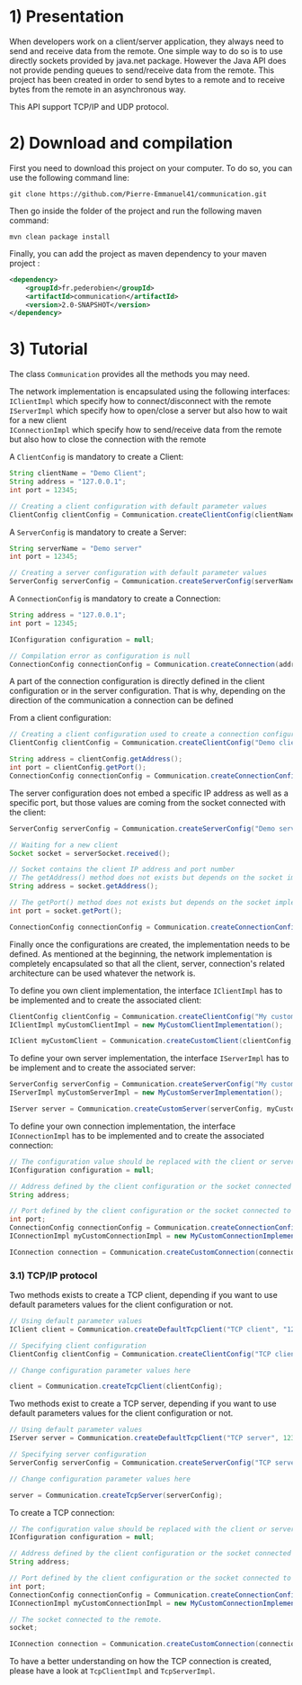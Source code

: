 # 1) Presentation

When developers work on a client/server application, they always need to send and receive data from the remote. One simple way to do so is to use directly sockets provided by java.net package. However the Java API does not provide pending queues to send/receive data from the remote. This project has been created in order to send bytes to a remote and to receive bytes from the remote in an asynchronous way.

This API support TCP/IP and UDP protocol.

# 2) Download and compilation

First you need to download this project on your computer. To do so, you can use the following command line:

```git
git clone https://github.com/Pierre-Emmanuel41/communication.git
```

Then go inside the folder of the project and run the following maven command:

```maven
mvn clean package install
```

Finally, you can add the project as maven dependency to your maven project :

```xml
<dependency>
	<groupId>fr.pederobien</groupId>
	<artifactId>communication</artifactId>
	<version>2.0-SNAPSHOT</version>
</dependency>
```

# 3) Tutorial

The class <code>Communication</code> provides all the methods you may need.

The network implementation is encapsulated using the following interfaces:<br>
<code>IClientImpl</code> which specify how to connect/disconnect with the remote<br>
<code>IServerImpl</code> which specify how to open/close a server but also how to wait for a new client<br>
<code>IConnectionImpl</code> which specify how to send/receive data from the remote but also how to close the connection with the remote<br>

A <code>ClientConfig</code> is mandatory to create a Client:

```java
String clientName = "Demo Client";
String address = "127.0.0.1";
int port = 12345;

// Creating a client configuration with default parameter values
ClientConfig clientConfig = Communication.createClientConfig(clientName, address, port);
```

A <code>ServerConfig</code> is mandatory to create a Server:

```java
String serverName = "Demo server"
int port = 12345;

// Creating a server configuration with default parameter values
ServerConfig serverConfig = Communication.createServerConfig(serverName, port);
```

A <code>ConnectionConfig</code> is mandatory to create a Connection:

```java
String address = "127.0.0.1";
int port = 12345;

IConfiguration configuration = null;

// Compilation error as configuration is null
ConnectionConfig connectionConfig = Communication.createConnection(address, port, configuration);
```

A part of the connection configuration is directly defined in the client configuration or in the server configuration. That is why, depending on the direction of the communication a connection can be defined<br>

From a client configuration:

```java
// Creating a client configuration used to create a connection configuration
ClientConfig clientConfig = Communication.createClientConfig("Demo client", "127.0.0.1", 12345);

String address = clientConfig.getAddress();
int port = clientConfig.getPort();
ConnectionConfig connectionConfig = Communication.createConnectionConfig(address, port, clientConfig);
```

The server configuration does not embed a specific IP address as well as a specific port, but those values are coming from the socket connected with the client:

```java
ServerConfig serverConfig = Communication.createServerConfig("Demo server", 12345);

// Waiting for a new client
Socket socket = serverSocket.received();

// Socket contains the client IP address and port number
// The getAddress() method does not exists but depends on the socket implementation
String address = socket.getAddress();

// The getPort() method does not exists but depends on the socket implementation
int port = socket.getPort();

ConnectionConfig connectionConfig = Communication.createConnectionConfig(address, port, serverConfig);
```

Finally once the configurations are created, the implementation needs to be defined. As mentioned at the beginning, the network implementation is completely encapsulated so that all the client, server, connection's related architecture can be used whatever the network is.

To define you own client implementation, the interface <code>IClientImpl</code> has to be implemented and to create the associated client:

```java
ClientConfig clientConfig = Communication.createClientConfig("My custom client", "127.0.0.1", 12345);
IClientImpl myCustomClientImpl = new MyCustomClientImplementation();

IClient myCustomClient = Communication.createCustomClient(clientConfig, myCustomClientImpl);
```

To define your own server implementation, the interface <code>IServerImpl</code> has to be implement and to create the associated server:

```java
ServerConfig serverConfig = Communication.createServerConfig("My custom server", "127.0.0.1", 12345);
IServerImpl myCustomServerImpl = new MyCustomServerImplementation();

IServer server = Communication.createCustomServer(serverConfig, myCustomServerImpl);
```

To define your own connection implementation, the interface <code>IConnectionImpl</code> has to be implemented and to create the associated connection:

```java
// The configuration value should be replaced with the client or server configuration
IConfiguration configuration = null;

// Address defined by the client configuration or the socket connected to the client
String address;

// Port defined by the client configuration or the socket connected to the client
int port;
ConnectionConfig connectionConfig = Communication.createConnectionConfig(address, port, configuration);
IConnectionImpl myCustomConnectionImpl = new MyCustomConnectionImplementation();

IConnection connection = Communication.createCustomConnection(connectionConfig, myCustomConnectionImpl);
```

### 3.1) TCP/IP protocol

Two methods exists to create a TCP client, depending if you want to use default parameters values for the client configuration or not.

```java
// Using default parameter values
IClient client = Communication.createDefaultTcpClient("TCP client", "127.0.0.1", 12345);

// Specifying client configuration
ClientConfig clientConfig = Communication.createClientConfig("TCP client", "127.0.0.1", 12345");

// Change configuration parameter values here

client = Communication.createTcpClient(clientConfig);
```

Two methods exist to create a TCP server, depending if you want to use default parameters values for the client configuration or not.

```java
// Using default parameter values
IServer server = Communication.createDefaultTcpClient("TCP server", 12345);

// Specifying server configuration
ServerConfig serverConfig = Communication.createServerConfig("TCP server", 12345);

// Change configuration parameter values here

server = Communication.createTcpServer(serverConfig);
```

To create a TCP connection:

```java
// The configuration value should be replaced with the client or server configuration
IConfiguration configuration = null;

// Address defined by the client configuration or the socket connected to the client
String address;

// Port defined by the client configuration or the socket connected to the client
int port;
ConnectionConfig connectionConfig = Communication.createConnectionConfig("127.0.0.1", 12345, configuration);
IConnectionImpl myCustomConnectionImpl = new MyCustomConnectionImplementation();

// The socket connected to the remote.
socket;

IConnection connection = Communication.createCustomConnection(connectionConfig, new ConnectionImpl(socket));
```

To have a better understanding on how the TCP connection is created, please have a look at <code>TcpClientImpl</code> and <code>TcpServerImpl</code>.